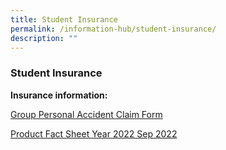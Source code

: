 ```yaml
---
title: Student Insurance
permalink: /information-hub/student-insurance/
description: ""
---
```


### Student Insurance
**Insurance information:**

  

[Group Personal Accident Claim Form](/files/Group%20Personal%20Accident%20Claim%20Form.pdf)

[Product Fact Sheet Year 2022 Sep 2022](/files/Product%20Fact%20Sheet%20Year%202022%20Sep%202022.pdf)